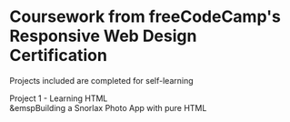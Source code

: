 # Coursework from freeCodeCamp's Responsive Web Design Certification
Projects included are completed for self-learning

Project 1 - Learning HTML <br>
&emspBuilding a Snorlax Photo App with pure HTML
